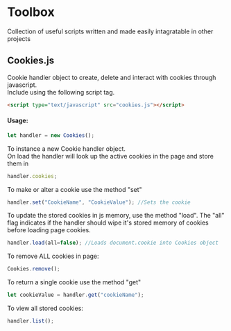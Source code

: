 # Toolbox
  
Collection of useful scripts written and made easily intagratable in other projects

## Cookies.js
  Cookie handler object to create, delete and interact with cookies through javascript.  
  Include using the following script tag.   
  ```html
<script type="text/javascript" src="cookies.js"></script>
```
#### Usage: 
```javascript
let handler = new Cookies(); 
```
To instance a new Cookie handler object.  
On load the handler will look up the active cookies in the page and store them in 
```javascript
handler.cookies;
```
To make or alter a cookie use the method "set"
```javascript
handler.set("CookieName", "CookieValue"); //Sets the cookie
```
To update the stored cookies in js memory, use the method "load". The "all" flag indicates if the handler should wipe it's stored memory of cookies before loading page cookies.
```javascript
handler.load(all=false); //Loads document.cookie into Cookies object
```
To remove ALL cookies in page:
```javascript
Cookies.remove();
```
To return a single cookie use the method "get"
```javascript
let cookieValue = handler.get("cookieName");
```
To view all stored cookies:
```javascript
handler.list();
```